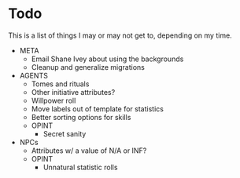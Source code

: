 # Todo
This is a list of things I may or may not get to, depending on my time.

- META
  - Email Shane Ivey about using the backgrounds
  - Cleanup and generalize migrations
- AGENTS
  - Tomes and rituals
  - Other initiative attributes?
  - Willpower roll
  - Move labels out of template for statistics
  - Better sorting options for skills
  - OPINT
    - Secret sanity
- NPCs
  - Attributes w/ a value of N/A or INF?
  - OPINT
    - Unnatural statistic rolls